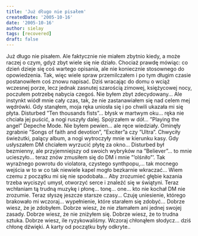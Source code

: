 ```yaml
---
title: 'Już długo nie pisałem'
createdDate: '2005-10-16'
date: '2005-10-16'
author: sielay
tags: [recovered]
draft: false
---
```


Już długo nie pisałem. Ale faktycznie nie miałem zbytnio kiedy, a może raczej o czym, gdyż zbyt wiele się nie działo. Chociaż prawdę mówiąc: co dzień dzieje się coś wartego opisania, ale nie koniecznie stosownego do opowiedzenia. Tak, więc wiele spraw przemilczałem i po tym długim czasie postanowiłem coś znowu napisać. Dziś wracając do domu o wciąż wczesnej porze, lecz jednak zasnutej szarością zimowej, księżycowej nocy, poczułem potrzebę nabycia czegoś. Nie byłem zbyt zdecydowany… Ale instynkt wiódł mnie cały czas, tak, że nie zastanawiałem się nad celem mej wędrówki. Gdy stanąłem, moja ręka uniosła się i po chwili ukazała mi się płyta. Disturbed ”Ten thousands fists”… błysk w martwym oku… ręka nie chciała jej puścić, a nogi ruszyły dalej. Spojrzałem w dół… ”Playing the angel” Depeche Mode. Nie byłem pewien… ale ręce wiedziały. Ominęły zgrabnie ”Songs of faith and devotion”, ”Exciter”a czy ”Ultra”. Chwyciły świeżutki, palący album, a nogi wytroczyły mnie w kierunku kasy. Gdy usłyszałem DM chciałem wyrzucić płytę za okno… Disturbed był bezmienny, ale przyjemniejszy od swoich wybryków na ”Believer”… to mnie ucieszyło… teraz znów zmusiłem się do DM i mnie ”’olśniło”’. Tak wyraźnego powrotu do violatora, czystego synthpopu,… tak mocnego wejścia w to w co tak niewiele kapel mogło bezkarnie wkraczać… Wiem czemu z początku mi się nie spodobała… Aby zrozumieć głębie kazania trzeba wyciszyć umysł, otworzyć serce i znaleźć się w świątyni. Teraz wchłaniam tą trudną muzykę i płonę… tonę… one… kto nie kochał DM nie zrozumie. Teraz słyszę jeszcze starsze czasy… Czuję uniesienie, którego brakowało mi wczoraj… wypełnienie, które starałem się zdobyć… Dobrze wiesz, że je zdobyłem. Dobrze wiesz, że nie złamałem ani jednej swojej zasady. Dobrze wiesz, że nie zniżyłem się. Dobrze wiesz, że to trudna sztuka. Dobrze wiesz, ile ryzykowaliśmy. Wczoraj chłonąłem słodycz… dziś chłonę dźwięki. A karty od początku były odkryte..
